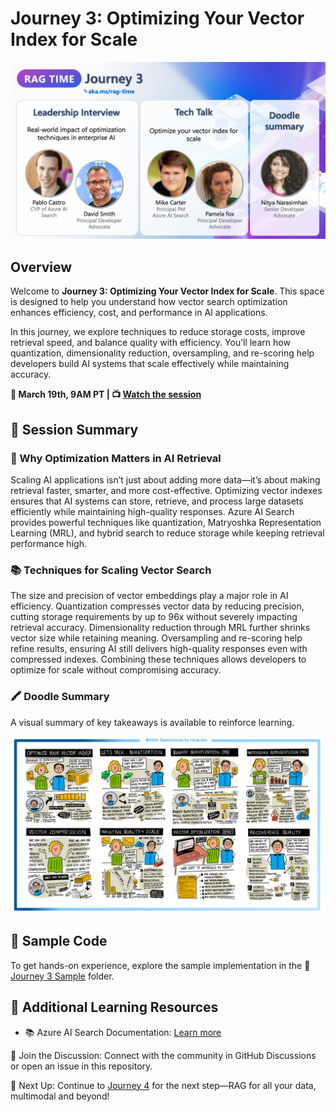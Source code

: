 # Journey 3: Optimizing Your Vector Index for Scale

![Journey 3 Context](./../images/j3.png)

## Overview

Welcome to **Journey 3: Optimizing Your Vector Index for Scale**. This space is designed to help you understand how vector search optimization enhances efficiency, cost, and performance in AI applications.

In this journey, we explore techniques to reduce storage costs, improve retrieval speed, and balance quality with efficiency. You’ll learn how quantization, dimensionality reduction, oversampling, and re-scoring help developers build AI systems that scale effectively while maintaining accuracy.

**📅 March 19th, 9AM PT | 📺 [Watch the session](https://aka.ms/rag-time/journey3)**

## 🎥 Session Summary

### 🎥 Why Optimization Matters in AI Retrieval

Scaling AI applications isn’t just about adding more data—it’s about making retrieval faster, smarter, and more cost-effective. Optimizing vector indexes ensures that AI systems can store, retrieve, and process large datasets efficiently while maintaining high-quality responses. Azure AI Search provides powerful techniques like quantization, Matryoshka Representation Learning (MRL), and hybrid search to reduce storage while keeping retrieval performance high.

### 📚 Techniques for Scaling Vector Search

The size and precision of vector embeddings play a major role in AI efficiency. Quantization compresses vector data by reducing precision, cutting storage requirements by up to 96x without severely impacting retrieval accuracy. Dimensionality reduction through MRL further shrinks vector size while retaining meaning. Oversampling and re-scoring help refine results, ensuring AI still delivers high-quality responses even with compressed indexes. Combining these techniques allows developers to optimize for scale without compromising accuracy.

### 🖍 Doodle Summary

A visual summary of key takeaways is available to reinforce learning.

![Doodle summary journey 3](./../images/visuals/J3-recap.png)

## 📂 Sample Code

To get hands-on experience, explore the sample implementation in the 📂 [Journey 3 Sample](./sample/) folder.

## 🔗 Additional Learning Resources

- 📚 Azure AI Search Documentation: [Learn more](https://learn.microsoft.com/en-us/azure/search/)

💬 Join the Discussion: Connect with the community in GitHub Discussions or open an issue in this repository.

🚀 Next Up: Continue to [Journey 4](./../Journey%204%20-%20RAG%20for%20All%20your%20Data%20Multimodal%20and%20Beyond/) for the next step—RAG for all your data, multimodal and beyond!